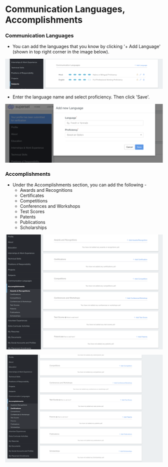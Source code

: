 # Communication Languages, Accomplishments

### Communication Languages

* You can add the languages that you know by clicking '+ Add Language' \(shown in top right corner in the image below\). 

![](../../.gitbook/assets/image%20%28163%29.png)

* Enter the language name and select proficiency. Then click 'Save'.

![](../../.gitbook/assets/image%20%28197%29.png)

### Accomplishments

* Under the Accomplishments section, you can add the following -
  * Awards and Recognitions
  * Certificates
  * Competitions
  * Conferences and Workshops
  * Test Scores
  * Patents 
  * Publications
  * Scholarships

![](../../.gitbook/assets/image%20%28169%29.png)

![](../../.gitbook/assets/image%20%28183%29.png)





